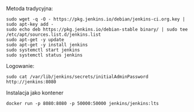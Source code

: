 Metoda tradycyjna:
```
sudo wget -q -O - https://pkg.jenkins.io/debian/jenkins-ci.org.key | sudo apt-key add -
sudo echo deb https://pkg.jenkins.io/debian-stable binary/ | sudo tee /etc/apt/sources.list.d/jenkins.list
sudo apt-get -y update
sudo apt-get -y install jenkins
sudo systemctl start jenkins
sudo systemctl status jenkins
```
Logowanie:
```
sudo cat /var/lib/jenkins/secrets/initialAdminPassword
http://jenkins:8080
```
Instalacja jako kontener
```
docker run -p 8080:8080 -p 50000:50000 jenkins/jenkins:lts
```
